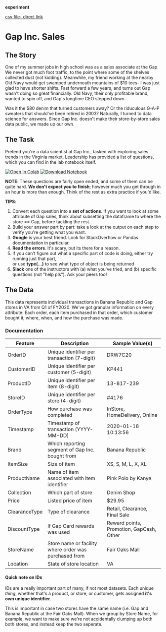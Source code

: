 **experiment**

[csv file- direct link](lab/gap.csv)



# Gap Inc. Sales

## The Story
One of my summer jobs in high school was as a sales associate at the Gap. We never got much foot traffic, to the point where some of the shelves collected dust (not kidding). Meanwhile, my friend working at the nearby Old Navy would get swamped underneath mountains of $10 tees- I was just glad to have shorter shifts. Fast forward a few years, and turns out Gap wasn't doing so great financially. Old Navy, their only profitable brand, wanted to spin off, and Gap's longtime CEO stepped down.

Was it the $80 denim that turned customers away? Or the riduculous G-A-P sweaters that should've been retired in 2003? Naturally, I turned to data science for answers. Since Gap Inc. doesn't make their store-by-store sales data public, we made up our own.

## The Task
Pretend you're a data scientist at Gap Inc., tasked with exploring sales trends in the Virginia market. Leadership has provided a list of questions, which you can find in the lab notebook itself. 

[![Open In Colab](https://colab.research.google.com/assets/colab-badge.svg)](https://colab.research.google.com/github/ishaandey/node/blob/master/week-2/lab/gap_w2_key.ipynb)  [![Download Notebook](https://files.christianfjung.com/buttons/DownloadIpynb.svg)](https://files.node.ishaandey.com/week-2/lab/gap_w2_key.ipynb)

**NOTE**: These questions are fairly open ended, and some of them can be quite hard. **We don't expect you to finish**; however much you get through in an hour is more than enough. Think of the rest as extra practice if you'd like. 

**TIPS**:
1. Convert each question into a **set of actions**. If you want to look at some attribute of Gap sales, think about subsetting the dataframe to where the store == Gap, before tackling the rest.
2. Build your answer part by part: take a look at the output on each step to verify you're getting what you want.
3. **Google** is your best friend. Look for StackOverflow or Pandas documentation in particular. 
4. **Read the errors**. It's scary, but its there for a reason. 
5. If you can't figure out what a specific part of code is doing, either try running just that part, <br>or use **type(...)** to see what type of object is being returned 
6. **Slack** one of the instructors with (a) what you've tried, and (b) specific questions (not "help pls"). Ask your peers too!

## The Data
This data represents individual transactions in Banana Republic and Gap stores in VA from Q1 of FY2020. We've got granular information on every attribute: Each order, each item purchased in that order, which customer bought it, where, when, and how the purchase was made.

### Documentation

| **Feature** | **Description**    | **Sample Value(s)**  |
| ------- | -----------    | ------------- |
| OrderID | Unique identifier per transaction (7-digit) | DRW7C20   |
| CustomerID | Unique identifier per customer (5-digit) | KP441   |
| ProductID  | Unique identifier per item (8-digit) | 13-817-239 |
| StoreID | Unique identifier per store (4-digit) | #4176 |
| OrderType | How purchase was completed  | InStore, HomeDelivery, Online |
| Timestamp | Timestamp of transaction (YYYY-MM-DD) | 2020-01-18 10:13:56	 |
| Brand | Which reporting segment of Gap Inc. bought from | Banana Republic |
| ItemSize | Size of item | XS, S, M, L, X, XL |
| ProductName | Name of item associated with item identifier | Pink Polo by Kanye |
| Collection | Which part of store | Denim Shop |
| Price | Listed price of item | $29.95 |
| ClearanceType | Type of clearance | Retail, Clearance, Final Sale |
| DiscountType | If Gap Card rewards was used | Reward points, Promotion, GapCash, Other |
| StoreName | Store name or facility where order was purchased from | Fair Oaks Mall |
| Location | State of store location | VA |

#### Quick note on IDs 

IDs are a really important part of many, if not most datasets. Each unique *thing*, whether that's a product, or store, or customer, gets assigned **it's own unique identifier**. 

This is important in case two stores have the same name (i.e. Gap and Banana Republic at the Fair Oaks Mall). When we group by Store Name, for example, we want to make sure we're not accidentally clumping up both both stores, and instead keep the two seperate. 

